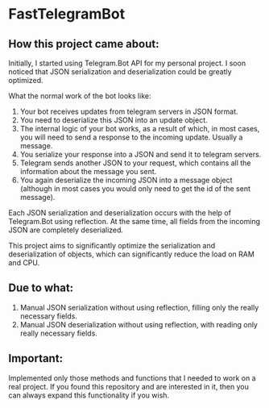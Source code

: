 # FastTelegramBot

## How this project came about:

Initially, I started using Telegram.Bot API for my personal project. I soon noticed that JSON serialization and deserialization could be greatly optimized.

What the normal work of the bot looks like:
1. Your bot receives updates from telegram servers in JSON format.
2. You need to deserialize this JSON into an update object.
3. The internal logic of your bot works, as a result of which, in most cases, you will need to send a response to the incoming update. Usually a message.
4. You serialize your response into a JSON and send it to telegram servers.
5. Telegram sends another JSON to your request, which contains all the information about the message you sent.
6. You again deserialize the incoming JSON into a message object (although in most cases you would only need to get the id of the sent message).

Each JSON serialization and deserialization occurs with the help of Telegram.Bot using reflection. At the same time, all fields from the incoming JSON are completely deserialized.

This project aims to significantly optimize the serialization and deserialization of objects, which can significantly reduce the load on RAM and CPU.

## Due to what:
1. Manual JSON serialization without using reflection, filling only the really necessary fields.
2. Manual JSON deserialization without using reflection, with reading only really necessary fields.

## Important:
Implemented only those methods and functions that I needed to work on a real project. If you found this repository and are interested in it, then you can always expand this functionality if you wish.